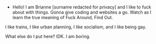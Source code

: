 - Hello! I am Brianne [surname redacted for privacy] and I like to fuck about with things. Gonna give coding and websites a go. 
Watch as I learn the true meaning of Fuck Around, Find Out.

I like trains, I like urban planning, I like socialism, and I like being gay.

What else do I put here? IDK. I am boring.
<!---
brianne-railway/brianne-railway is a ✨ special ✨ repository because its `README.md` (this file) appears on your GitHub profile.
You can click the Preview link to take a look at your changes.
--->
